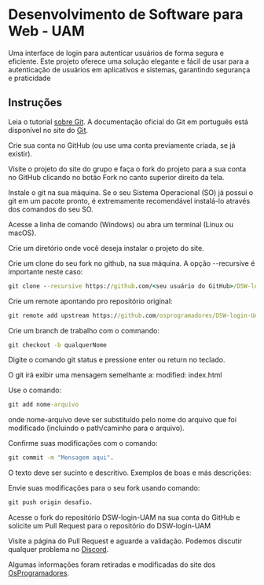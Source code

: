 # Desenvolvimento de Software para Web - UAM

Uma interface de login para autenticar usuários de forma segura e eficiente. Este projeto oferece uma solução elegante e fácil de usar para a autenticação de usuários em aplicativos e sistemas, garantindo segurança e praticidade

## Instruções

Leia o tutorial [sobre Git](https://www.freecodecamp.org/portuguese/news/tutorial-de-git-e-github-controle-de-versao-para-iniciantes/). A documentação oficial do Git em português está disponível no site do [Git](https://git-scm.com/).

Crie sua conta no GitHub (ou use uma conta previamente criada, se já existir).

Visite o projeto do site do grupo e faça o fork do projeto para a sua conta no GitHub clicando no botão Fork no canto superior direito da tela.

Instale o git na sua máquina. Se o seu Sistema Operacional (SO) já possui o git em um pacote pronto, é extremamente recomendável instalá-lo através dos comandos do seu SO.

Acesse a linha de comando (Windows) ou abra um terminal (Linux ou macOS).

Crie um diretório onde você deseja instalar o projeto do site.

Crie um clone do seu fork no github, na sua máquina. A opção --recursive é importante neste caso:

```cmd
git clone --recursive https://github.com/<seu usuário do GitHub>/DSW-login-UAM.git
```

Crie um remote apontando pro repositório original:

```cmd
git remote add upstream https://github.com/osprogramadores/DSW-login-UAM.git
```

Crie um branch de trabalho com o commando:

```cmd
git checkout -b qualquerNome
```

Digite o comando git status e pressione enter ou return no teclado.

O git irá exibir uma mensagem semelhante a: modified: index.html

Use o comando:

```cmd
git add nome-arquivo
```

onde nome-arquivo deve ser substituído pelo nome do arquivo que foi modificado (incluindo o path/caminho para o arquivo).

Confirme suas modificações com o comando:

```cmd
git commit -m "Mensagem aqui". 
```

O texto deve ser sucinto e descritivo. Exemplos de boas e más descrições:

Envie suas modificações para o seu fork usando comando:

```cmd
git push origin desafio.
```

Acesse o fork do repositório DSW-login-UAM na sua conta do GitHub e solicite um Pull Request para o repositório do DSW-login-UAM

Visite a página do Pull Request e aguarde a validação. Podemos discutir qualquer problema no [Discord](https://discord.com/).

Algumas informações foram retiradas e modificadas do site dos [OsProgramadores](https://osprogramadores.com/).
